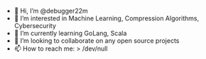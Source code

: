 - 👋 Hi, I’m @debugger22m
- 👀 I’m interested in Machine Learning, Compression Algorithms, Cybersecurity
- 🌱 I’m currently learning GoLang, Scala
- 💞️ I’m looking to collaborate on any open source projects
- 📫 How to reach me: > /dev/null

<!---
debugger22m/debugger22m is a ✨ special ✨ repository because its `README.md` (this file) appears on your GitHub profile.
You can click the Preview link to take a look at your changes.
--->
